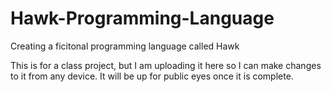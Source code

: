 # Hawk-Programming-Language
Creating a ficitonal programming language called Hawk

This is for a class project, but I am uploading it here so I can make changes to it from any device. 
It will be up for public eyes once it is complete.
